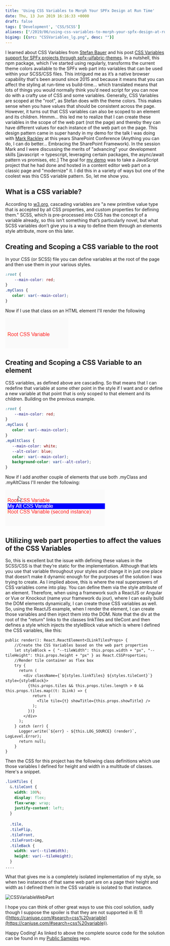 ```yaml
---
title: 'Using CSS Variables to Morph Your SPFx Design at Run Time'
date: Thu, 13 Jun 2019 16:16:33 +0000
draft: false
tags: ['Development', 'CSS/SCSS']
aliases: ["/2019/06/using-css-variables-to-morph-your-spfx-design-at-run-time/"]
bigimg: [{src: "CSSVariables_lg.png", desc: ""}]
---
```


I learned about CSS Variables from [Stefan Bauer](https://twitter.com/StfBauer) and his post [CSS Variables support for SPFx projects through spfx-uifabric-themes](https://n8d.at/blog/css-variables-support-for-spfx-projects-through-spfx-uifabric-themes/). In a nutshell, this npm package, which I’ve started using regularly, transforms the current theme colors available to the SPFx web part into variables that can be used within your SCSS/CSS files. This intrigued me as it’s a native browser capability that's been around since 2015 and because it means that you can affect the styling at run-time vs build-time… which translated means that lots of things you would normally think you’d need script for you can now do with a crafty use of CSS and some variables. Generally, CSS Variables are scoped at the "root", as Stefan does with the theme colors. This makes sense when you have values that should be consistent across the page. However, it turns out that CSS variables can also be scoped to an element and its children. Hmmm… this led me to realize that I can create these variables in the scope of the web part (not the page) and thereby they can have different values for each instance of the web part on the page. This design pattern came in super handy in my demo for the talk I was doing with [Mark Rackley](https://twitter.com/mrackley) at this years SharePoint Conference (Anything you can do, I can do better… Embracing the SharePoint Framework). In the session Mark and I were discussing the merits of "advancing" your development skills \[javascript -> typescript, leveraging certain packages, the async/await pattern vs promises, etc.\] The goal for [my demo](https://github.com/mrackley/spc19) was to take a JavaScript project that he had done and hosted in a content editor web part on a classic page and "modernize" it. I did this in a variety of ways but one of the coolest was this CSS variable pattern. So, let me show you.

## What is a CSS variable?

According to [w3.org](https://www.w3.org/TR/css-variables-1/), cascading variables are "a new primitive value type that is accepted by all CSS properties, and custom properties for defining them." SCSS, which is pre-processed into CSS has the concept of a variable already, so this isn’t something that’s particularly novel, but what SCSS variables don’t give you is a way to define them through an elements style attribute, more on this later.

## Creating and Scoping a CSS variable to the root

In your CSS (or SCSS) file you can define variables at the root of the page and then use them in your various styles.

```css
:root {
    --main-color: red;
}
.myClass {
   color: var(--main-color);
}
```

Now if I use that class on an HTML element I'll render the following

![RootVariable](RootVariable.png)

## Creating and Scoping a CSS Variable to an element

CSS variables, as defined above are cascading. So that means that I can redefine that variable at some other point in the style if I want and or define a new variable at that point that is only scoped to that element and its children. Building on the previous example.

```css
:root {
    --main-color: red;
}
.myClass {
   color: var(--main-color);
}
.myAltClass {
   --main-color: white; 
   --alt-color: blue;
   color: var(--main-color);
   background-color: var(--alt-color);
}
```

Now if I add another couple of elements that use both .myClass and .myAltClass I'll render the following:

![ScopedVariable](ScopedVariable.png)

## Utilizing web part properties to affect the values of the CSS Variables

So, this is excellent but the issue with defining these values in the SCSS/CSS is that they’re static for the implementation. Although that lets you use that variable throughout your styles and change it in just one place that doesn’t make it dynamic enough for the purposes of the solution I was trying to create. As I implied above, this is where the real superpowers of CSS variables come into play. You can define them via the style attribute of an element. Therefore, when using a framework such a ReactJS or Angular or Vue or Knockout (name your framework du jour), where I can easily build the DOM elements dynamically, I can create those CSS variables as well. So, using the ReactJS example, when I render the element, I can create those variables and then inject them into the DOM. Note that the div at the root of the "return" links to the classes linkTiles and tileCont and then defines a style which injects the styleBlock value which is where I defined the CSS variables, like this:

```tsx
public render(): React.ReactElement<ILinkTilesProps> {
    //Create the CSS Variables based on the web part properties
    let styleBlock = { "--tileWidth": this.props.width + "px", "--tileHeight": this.props.height + "px" } as React.CSSProperties;
    //Render tile container as flex box
    try {
      return (
        <div className={`${styles.linkTiles} ${styles.tileCont}`} style={styleBlock}>
          {this.props.tiles && this.props.tiles.length > 0 && this.props.tiles.map((t: ILink) => {
            return (
              <Tile tile={t} showTitle={this.props.showTitle} />
            );
          })}
        </div>
      );
    } catch (err) {
      Logger.write(`${err} - ${this.LOG_SOURCE} (render)`, LogLevel.Error);
      return null;
    }
}
```

Then the CSS for this project has the following class definitions which use those variables I defined for height and width in a multitude of classes. Here's a snippet.

```css
.linkTiles {
  &.tileCont {
    width: 100%;
    display: flex;
    flex-wrap: wrap;
    justify-content: left;
  }

  .tile,
  .tileFlip,
  .tileFront,
  .tileFront>img,
  .tileBack {
    width: var(--tileWidth);
    height: var(--tileHeight);
  }
....
```

What that gives me is a completely isolated implementation of my style, so when two instances of that same web part are on a page their height and width as I defined them in the CSS variable is isolated to that instance.

![CSSVariableWebPart](CSSVariableWebPart.gif)

I hope you can think of other great ways to use this cool solution, sadly though I suppose the spoiler is that they are not supported in IE 11 ([https://caniuse.com/#search=css%20variable](https://caniuse.com/#search=css%20variable)).

Happy Coding! As linked to above the complete source code for the solution can be found in my [Public Samples](https://github.com/juliemturner/Public-Samples) repo.
